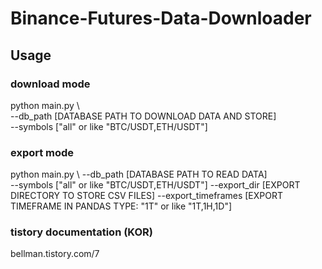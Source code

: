 # Binance-Futures-Data-Downloader

## Usage

### download mode
python main.py \  
  --db_path [DATABASE PATH TO DOWNLOAD DATA AND STORE]    
  --symbols ["all" or like "BTC/USDT,ETH/USDT"]   

### export mode
python main.py \ 
  --db_path [DATABASE PATH TO READ DATA]   
  --symbols ["all" or like "BTC/USDT,ETH/USDT"]
  --export_dir [EXPORT DIRECTORY TO STORE CSV FILES]
  --export_timeframes [EXPORT TIMEFRAME IN PANDAS TYPE: "1T" or like "1T,1H,1D"]

### tistory documentation (KOR)
bellman.tistory.com/7
